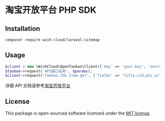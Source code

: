 # **淘宝开放平台 PHP SDK**

## Installation

```bash
composer require wish-cloud/laravel-sitemap
```

## Usage

```php
$client = new \WishCloud\OpenTaobao\Client(['key' => 'your-key', 'secret' => 'your-secret','debug'=>false]);
$taobao->request('API接口名称', $params);
$client->request('taobao.tbk.item.get', ['fields' => 'title,cid,pic_url,num,price', 'page_no' => 1]));

```

详细 API 文档请参考[淘宝开放平台](https://open.taobao.com/api.htm)

## License

This package is open-sourced software licensed under the [MIT license](https://opensource.org/licenses/MIT).
